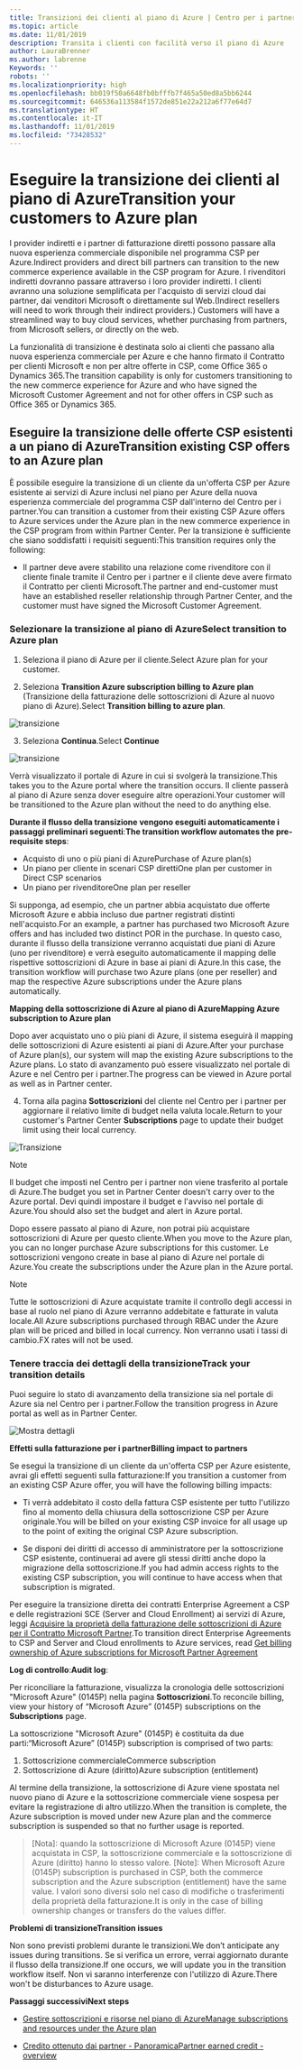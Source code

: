 ```yaml
---
title: Transizioni dei clienti al piano di Azure | Centro per i partner
ms.topic: article
ms.date: 11/01/2019
description: Transita i clienti con facilità verso il piano di Azure
author: LauraBrenner
ms.author: labrenne
Keywords: ''
robots: ''
ms.localizationpriority: high
ms.openlocfilehash: bb019f50a6648fb0bfffb7f465a50ed8a5bb6244
ms.sourcegitcommit: 646536a113584f1572de851e22a212a6f77e64d7
ms.translationtype: HT
ms.contentlocale: it-IT
ms.lasthandoff: 11/01/2019
ms.locfileid: "73428532"
---
```

# <a name="transition-your-customers-to-azure-plan"></a><span data-ttu-id="cb725-103">Eseguire la transizione dei clienti al piano di Azure</span><span class="sxs-lookup"><span data-stu-id="cb725-103">Transition your customers to Azure plan</span></span>

<span data-ttu-id="cb725-104">I provider indiretti e i partner di fatturazione diretti possono passare alla nuova esperienza commerciale disponibile nel programma CSP per Azure.</span><span class="sxs-lookup"><span data-stu-id="cb725-104">Indirect providers and direct bill partners can transition to the new commerce experience available in the CSP program for Azure.</span></span> <span data-ttu-id="cb725-105">I rivenditori indiretti dovranno passare attraverso i loro provider indiretti. I clienti avranno una soluzione semplificata per l'acquisto di servizi cloud dai partner, dai venditori Microsoft o direttamente sul Web.</span><span class="sxs-lookup"><span data-stu-id="cb725-105">(Indirect resellers will need to work through their indirect providers.) Customers will have a streamlined way to buy cloud services, whether purchasing from partners, from Microsoft sellers, or directly on the web.</span></span>

<span data-ttu-id="cb725-106">La funzionalità di transizione è destinata solo ai clienti che passano alla nuova esperienza commerciale per Azure e che hanno firmato il Contratto per clienti Microsoft e non per altre offerte in CSP, come Office 365 o Dynamics 365.</span><span class="sxs-lookup"><span data-stu-id="cb725-106">The transition capability is only for customers transitioning to the new commerce experience for Azure and who have signed the Microsoft Customer Agreement and not for other offers in CSP such as Office 365 or Dynamics 365.</span></span>

## <a name="transition-existing-csp-offers-to-an-azure-plan"></a><span data-ttu-id="cb725-107">Eseguire la transizione delle offerte CSP esistenti a un piano di Azure</span><span class="sxs-lookup"><span data-stu-id="cb725-107">Transition existing CSP offers to an Azure plan</span></span>

<span data-ttu-id="cb725-108">È possibile eseguire la transizione di un cliente da un'offerta CSP per Azure esistente ai servizi di Azure inclusi nel piano per Azure della nuova esperienza commerciale del programma CSP dall'interno del Centro per i partner.</span><span class="sxs-lookup"><span data-stu-id="cb725-108">You can transition a customer from their existing CSP Azure offers to Azure services under the Azure plan in the new commerce experience in the CSP program from within Partner Center.</span></span> <span data-ttu-id="cb725-109">Per la transizione è sufficiente che siano soddisfatti i requisiti seguenti:</span><span class="sxs-lookup"><span data-stu-id="cb725-109">This transition requires only the following:</span></span>

- <span data-ttu-id="cb725-110">Il partner deve avere stabilito una relazione come rivenditore con il cliente finale tramite il Centro per i partner e il cliente deve avere firmato il Contratto per clienti Microsoft.</span><span class="sxs-lookup"><span data-stu-id="cb725-110">The partner and end-customer must have an established reseller relationship through Partner Center, and the customer must have signed the Microsoft Customer Agreement.</span></span>

### <a name="select-transition-to-azure-plan"></a><span data-ttu-id="cb725-111">Selezionare la transizione al piano di Azure</span><span class="sxs-lookup"><span data-stu-id="cb725-111">Select transition to Azure plan</span></span>

1. <span data-ttu-id="cb725-112">Seleziona il piano di Azure per il cliente.</span><span class="sxs-lookup"><span data-stu-id="cb725-112">Select Azure plan for your customer.</span></span>

2. <span data-ttu-id="cb725-113">Seleziona **Transition Azure subscription billing to Azure plan** (Transizione della fatturazione delle sottoscrizioni di Azure al nuovo piano di Azure).</span><span class="sxs-lookup"><span data-stu-id="cb725-113">Select **Transition billing to azure plan**.</span></span>

![transizione](images/azure/transition1.png)

3. <span data-ttu-id="cb725-115">Seleziona **Continua**.</span><span class="sxs-lookup"><span data-stu-id="cb725-115">Select **Continue**</span></span>

![transizione](images/azure/transition2.png)

<span data-ttu-id="cb725-117">Verrà visualizzato il portale di Azure in cui si svolgerà la transizione.</span><span class="sxs-lookup"><span data-stu-id="cb725-117">This takes you to the Azure portal where the transition occurs.</span></span> <span data-ttu-id="cb725-118">Il cliente passerà al piano di Azure senza dover eseguire altre operazioni.</span><span class="sxs-lookup"><span data-stu-id="cb725-118">Your customer will be transitioned to the Azure plan without the need to do anything else.</span></span> 

<span data-ttu-id="cb725-119">**Durante il flusso della transizione vengono eseguiti automaticamente i passaggi preliminari seguenti**:</span><span class="sxs-lookup"><span data-stu-id="cb725-119">**The transition workflow automates the pre-requisite steps**:</span></span> 

- <span data-ttu-id="cb725-120">Acquisto di uno o più piani di Azure</span><span class="sxs-lookup"><span data-stu-id="cb725-120">Purchase of Azure plan(s)</span></span> 
- <span data-ttu-id="cb725-121">Un piano per cliente in scenari CSP diretti</span><span class="sxs-lookup"><span data-stu-id="cb725-121">One plan per customer in Direct CSP scenarios</span></span>  
- <span data-ttu-id="cb725-122">Un piano per rivenditore</span><span class="sxs-lookup"><span data-stu-id="cb725-122">One plan per reseller</span></span>  

<span data-ttu-id="cb725-123">Si supponga, ad esempio, che un partner abbia acquistato due offerte Microsoft Azure e abbia incluso due partner registrati distinti nell'acquisto.</span><span class="sxs-lookup"><span data-stu-id="cb725-123">For an example, a partner has purchased two Microsoft Azure offers and has included two distinct POR in the purchase.</span></span> <span data-ttu-id="cb725-124">In questo caso, durante il flusso della transizione verranno acquistati due piani di Azure (uno per rivenditore) e verrà eseguito automaticamente il mapping delle rispettive sottoscrizioni di Azure in base ai piani di Azure.</span><span class="sxs-lookup"><span data-stu-id="cb725-124">In this case, the transition workflow will purchase two Azure plans (one per reseller) and map the respective Azure subscriptions under the Azure plans automatically.</span></span>  

<span data-ttu-id="cb725-125">**Mapping della sottoscrizione di Azure al piano di Azure**</span><span class="sxs-lookup"><span data-stu-id="cb725-125">**Mapping Azure subscription to Azure plan**</span></span>

<span data-ttu-id="cb725-126">Dopo aver acquistato uno o più piani di Azure, il sistema eseguirà il mapping delle sottoscrizioni di Azure esistenti ai piani di Azure.</span><span class="sxs-lookup"><span data-stu-id="cb725-126">After your purchase of Azure plan(s), our system will map the existing Azure subscriptions to the Azure plans.</span></span> <span data-ttu-id="cb725-127">Lo stato di avanzamento può essere visualizzato nel portale di Azure e nel Centro per i partner.</span><span class="sxs-lookup"><span data-stu-id="cb725-127">The progress can be viewed in Azure portal as well as in Partner center.</span></span> 

4. <span data-ttu-id="cb725-128">Torna alla pagina **Sottoscrizioni** del cliente nel Centro per i partner per aggiornare il relativo limite di budget nella valuta locale.</span><span class="sxs-lookup"><span data-stu-id="cb725-128">Return to your customer's Partner Center **Subscriptions** page to update their budget limit using their local currency.</span></span> 

![Transizione](images/azure/transition3.png)

>[!NOTE]
><span data-ttu-id="cb725-130">Il budget che imposti nel Centro per i partner non viene trasferito al portale di Azure.</span><span class="sxs-lookup"><span data-stu-id="cb725-130">The budget you set in Partner Center doesn't carry over to the Azure portal.</span></span> <span data-ttu-id="cb725-131">Devi quindi impostare il budget e l'avviso nel portale di Azure.</span><span class="sxs-lookup"><span data-stu-id="cb725-131">You should also set the budget and alert in Azure portal.</span></span>

<span data-ttu-id="cb725-132">Dopo essere passato al piano di Azure, non potrai più acquistare sottoscrizioni di Azure per questo cliente.</span><span class="sxs-lookup"><span data-stu-id="cb725-132">When you move to the Azure plan, you can no longer purchase Azure subscriptions for this customer.</span></span> <span data-ttu-id="cb725-133">Le sottoscrizioni vengono create in base al piano di Azure nel portale di Azure.</span><span class="sxs-lookup"><span data-stu-id="cb725-133">You create the subscriptions under the Azure plan in the Azure portal.</span></span>

>[!NOTE]
> <span data-ttu-id="cb725-134">Tutte le sottoscrizioni di Azure acquistate tramite il controllo degli accessi in base al ruolo nel piano di Azure verranno addebitate e fatturate in valuta locale.</span><span class="sxs-lookup"><span data-stu-id="cb725-134">All Azure subscriptions purchased through RBAC under the Azure plan will be priced and billed in local currency.</span></span> <span data-ttu-id="cb725-135">Non verranno usati i tassi di cambio.</span><span class="sxs-lookup"><span data-stu-id="cb725-135">FX rates will not be used.</span></span>

### <a name="track-your-transition-details"></a><span data-ttu-id="cb725-136">Tenere traccia dei dettagli della transizione</span><span class="sxs-lookup"><span data-stu-id="cb725-136">Track your transition details</span></span>

<span data-ttu-id="cb725-137">Puoi seguire lo stato di avanzamento della transizione sia nel portale di Azure sia nel Centro per i partner.</span><span class="sxs-lookup"><span data-stu-id="cb725-137">Follow the transition progress in Azure portal as well as in Partner Center.</span></span>

![Mostra dettagli](images/azure/details1.png)

<span data-ttu-id="cb725-139">**Effetti sulla fatturazione per i partner**</span><span class="sxs-lookup"><span data-stu-id="cb725-139">**Billing impact to partners**</span></span>

<span data-ttu-id="cb725-140">Se esegui la transizione di un cliente da un'offerta CSP per Azure esistente, avrai gli effetti seguenti sulla fatturazione:</span><span class="sxs-lookup"><span data-stu-id="cb725-140">If you transition a customer from an existing CSP Azure offer, you will have the following billing impacts:</span></span>

- <span data-ttu-id="cb725-141">Ti verrà addebitato il costo della fattura CSP esistente per tutto l'utilizzo fino al momento della chiusura della sottoscrizione CSP per Azure originale.</span><span class="sxs-lookup"><span data-stu-id="cb725-141">You will be billed on your existing CSP invoice for all usage up to the point of exiting the original CSP Azure subscription.</span></span>

- <span data-ttu-id="cb725-142">Se disponi dei diritti di accesso di amministratore per la sottoscrizione CSP esistente, continuerai ad avere gli stessi diritti anche dopo la migrazione della sottoscrizione.</span><span class="sxs-lookup"><span data-stu-id="cb725-142">If you had admin access rights to the existing CSP subscription, you will continue to have access when that subscription is migrated.</span></span>

<span data-ttu-id="cb725-143">Per eseguire la transizione diretta dei contratti Enterprise Agreement a CSP e delle registrazioni SCE (Server and Cloud Enrollment) ai servizi di Azure, leggi [Acquisire la proprietà della fatturazione delle sottoscrizioni di Azure per il Contratto Microsoft Partner](https://docs.microsoft.com/azure/billing/mpa-request-ownership).</span><span class="sxs-lookup"><span data-stu-id="cb725-143">To transition direct Enterprise Agreements to CSP and Server and Cloud enrollments to Azure services, read [Get billing ownership of Azure subscriptions for Microsoft Partner Agreement](https://docs.microsoft.com/azure/billing/mpa-request-ownership)</span></span>

<span data-ttu-id="cb725-144">**Log di controllo**:</span><span class="sxs-lookup"><span data-stu-id="cb725-144">**Audit log**:</span></span>

<span data-ttu-id="cb725-145">Per riconciliare la fatturazione, visualizza la cronologia delle sottoscrizioni "Microsoft Azure" (0145P) nella pagina **Sottoscrizioni**.</span><span class="sxs-lookup"><span data-stu-id="cb725-145">To reconcile billing, view your history of “Microsoft Azure” (0145P) subscriptions on the **Subscriptions** page.</span></span> 

<span data-ttu-id="cb725-146">La sottoscrizione "Microsoft Azure" (0145P) è costituita da due parti:</span><span class="sxs-lookup"><span data-stu-id="cb725-146">“Microsoft Azure” (0145P) subscription is comprised of two parts:</span></span>
1. <span data-ttu-id="cb725-147">Sottoscrizione commerciale</span><span class="sxs-lookup"><span data-stu-id="cb725-147">Commerce subscription</span></span> 
2. <span data-ttu-id="cb725-148">Sottoscrizione di Azure (diritto)</span><span class="sxs-lookup"><span data-stu-id="cb725-148">Azure subscription (entitlement)</span></span>

<span data-ttu-id="cb725-149">Al termine della transizione, la sottoscrizione di Azure viene spostata nel nuovo piano di Azure e la sottoscrizione commerciale viene sospesa per evitare la registrazione di altro utilizzo.</span><span class="sxs-lookup"><span data-stu-id="cb725-149">When the transition is complete, the Azure subscription is moved under new Azure plan and the commerce subscription is suspended so that no further usage is reported.</span></span>  

>[Nota]: quando la sottoscrizione di Microsoft Azure (0145P) viene acquistata in CSP, la sottoscrizione commerciale e la sottoscrizione di Azure (diritto) hanno lo stesso valore.
>[Note]: When Microsoft Azure (0145P) subscription is purchased in CSP, both the commerce subscription and the Azure subscription (entitlement) have the same value. <span data-ttu-id="cb725-151">I valori sono diversi solo nel caso di modifiche o trasferimenti della proprietà della fatturazione.</span><span class="sxs-lookup"><span data-stu-id="cb725-151">It is only in the case of billing ownership changes or transfers do the values differ.</span></span> 

<span data-ttu-id="cb725-152">**Problemi di transizione**</span><span class="sxs-lookup"><span data-stu-id="cb725-152">**Transition issues**</span></span>

<span data-ttu-id="cb725-153">Non sono previsti problemi durante le transizioni.</span><span class="sxs-lookup"><span data-stu-id="cb725-153">We don’t anticipate any issues during transitions.</span></span> <span data-ttu-id="cb725-154">Se si verifica un errore, verrai aggiornato durante il flusso della transizione.</span><span class="sxs-lookup"><span data-stu-id="cb725-154">If one occurs, we will update you in the transition workflow itself.</span></span> <span data-ttu-id="cb725-155">Non vi saranno interferenze con l'utilizzo di Azure.</span><span class="sxs-lookup"><span data-stu-id="cb725-155">There won't be disturbances to Azure usage.</span></span>  

<span data-ttu-id="cb725-156">**Passaggi successivi**</span><span class="sxs-lookup"><span data-stu-id="cb725-156">**Next steps**</span></span>

- [<span data-ttu-id="cb725-157">Gestire sottoscrizioni e risorse nel piano di Azure</span><span class="sxs-lookup"><span data-stu-id="cb725-157">Manage subscriptions and resources under the Azure plan</span></span>](azure-plan-manage.md)

- [<span data-ttu-id="cb725-158">Credito ottenuto dai partner - Panoramica</span><span class="sxs-lookup"><span data-stu-id="cb725-158">Partner earned credit - overview</span></span>](partner-earned-credit.md)



